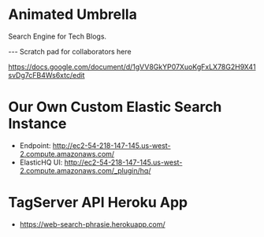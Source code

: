 Animated Umbrella
=================

Search Engine for Tech Blogs.


--- Scratch pad for collaborators here

https://docs.google.com/document/d/1gVV8GkYP07XuoKgFxLX78G2H9X41svDg7cFB4Ws6xtc/edit

Our Own Custom Elastic Search Instance
======================================

- Endpoint: http://ec2-54-218-147-145.us-west-2.compute.amazonaws.com/
- ElasticHQ UI: http://ec2-54-218-147-145.us-west-2.compute.amazonaws.com/_plugin/hq/

TagServer API Heroku App
========================

- https://web-search-phrasie.herokuapp.com/
